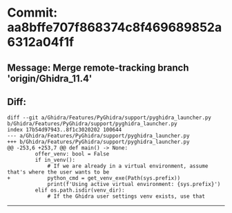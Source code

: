 # Commit: aa8bffe707f868374c8f469689852a6312a04f1f
## Message: Merge remote-tracking branch 'origin/Ghidra_11.4'
## Diff:
```
diff --git a/Ghidra/Features/PyGhidra/support/pyghidra_launcher.py b/Ghidra/Features/PyGhidra/support/pyghidra_launcher.py
index 17b54d97943..8f1c3020202 100644
--- a/Ghidra/Features/PyGhidra/support/pyghidra_launcher.py
+++ b/Ghidra/Features/PyGhidra/support/pyghidra_launcher.py
@@ -253,6 +253,7 @@ def main() -> None:
         offer_venv: bool = False
         if in_venv():
             # If we are already in a virtual environment, assume that's where the user wants to be
+            python_cmd = get_venv_exe(Path(sys.prefix))
             print(f'Using active virtual environment: {sys.prefix}')
         elif os.path.isdir(venv_dir):
             # If the Ghidra user settings venv exists, use that
```
-----------------------------------
